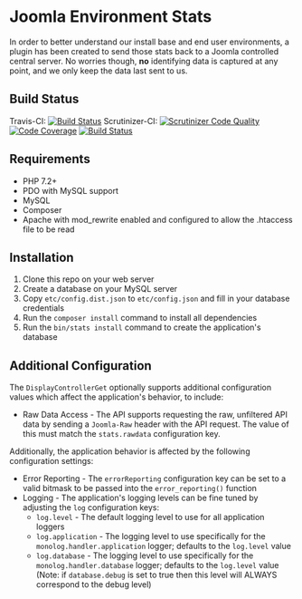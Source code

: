 # Joomla Environment Stats

In order to better understand our install base and end user environments, a plugin has been created to send those stats back to a Joomla
controlled central server. No worries though, __no__ identifying data is captured at any point, and we only keep the data last sent to us.

## Build Status
Travis-CI: [![Build Status](https://travis-ci.org/joomla/statistics-server.png)](https://travis-ci.org/joomla/statistics-server)
Scrutinizer-CI: [![Scrutinizer Code Quality](https://scrutinizer-ci.com/g/joomla/statistics-server/badges/quality-score.png?b=master)](https://scrutinizer-ci.com/g/joomla/statistics-server/?branch=master) [![Code Coverage](https://scrutinizer-ci.com/g/joomla/statistics-server/badges/coverage.png?b=master)](https://scrutinizer-ci.com/g/joomla/statistics-server/?branch=master) [![Build Status](https://scrutinizer-ci.com/g/joomla/statistics-server/badges/build.png?b=master)](https://scrutinizer-ci.com/g/joomla/statistics-server/build-status/master)

## Requirements

* PHP 7.2+
* PDO with MySQL support
* MySQL
* Composer
* Apache with mod_rewrite enabled and configured to allow the .htaccess file to be read

## Installation

1. Clone this repo on your web server
2. Create a database on your MySQL server
3. Copy `etc/config.dist.json` to `etc/config.json` and fill in your database credentials
4. Run the `composer install` command to install all dependencies
5. Run the `bin/stats install` command to create the application's database

## Additional Configuration

The `DisplayControllerGet` optionally supports additional configuration values which affect the application's behavior, to include:

* Raw Data Access - The API supports requesting the raw, unfiltered API data by sending a `Joomla-Raw` header with the API request. The value of this must match the `stats.rawdata` configuration key.

Additionally, the application behavior is affected by the following configuration settings:

* Error Reporting - The `errorReporting` configuration key can be set to a valid bitmask to be passed into the `error_reporting()` function
* Logging - The application's logging levels can be fine tuned by adjusting the `log` configuration keys:
    * `log.level` - The default logging level to use for all application loggers
    * `log.application` - The logging level to use specifically for the `monolog.handler.application` logger; defaults to the `log.level` value
    * `log.database` - The logging level to use specifically for the `monolog.handler.database` logger; defaults to the `log.level` value (Note: if `database.debug` is set to true then this level will ALWAYS correspond to the debug level)
